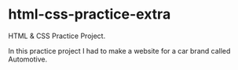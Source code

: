 # html-css-practice-extra

HTML & CSS Practice Project.

In this practice project I had to make a website for a car brand called Automotive.

